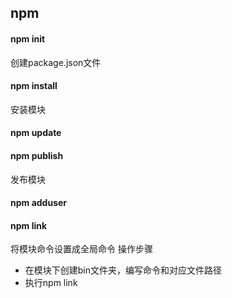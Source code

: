 ## npm

#### npm init
创建package.json文件

#### npm install 
安装模块

#### npm update

#### npm publish
发布模块

#### npm adduser

#### npm link
将模块命令设置成全局命令
操作步骤
* 在模块下创建bin文件夹，编写命令和对应文件路径
* 执行npm link
